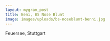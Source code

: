 ```yaml
---
layout: mygram_post
title: Beni, BS Nose Blunt
image: images/uploads/bs-noseblunt-benni.jpg
---
```


Feuersee, Stuttgart 
